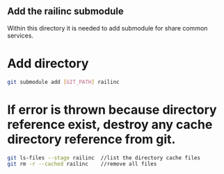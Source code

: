 ## Add the railinc submodule

Within this directory it is needed to add submodule for share common services.

# Add directory
```sh
git submodule add [GIT_PATH] railinc
```

# If error is thrown because directory reference exist, destroy any cache directory reference from git.

```sh
git ls-files --stage railinc  //list the directory cache files
git rm -r --cached railinc    //remove all files
```

